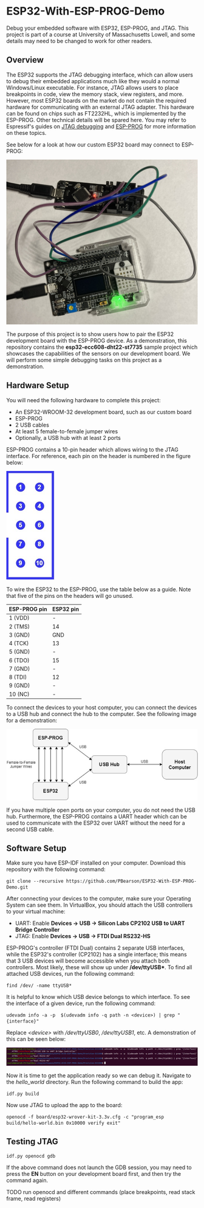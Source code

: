 # ESP32-With-ESP-PROG-Demo
Debug your embedded software with ESP32, ESP-PROG, and JTAG. This project is part of a course at University of Massachusetts Lowell, and some details may need to be changed to work for other readers.

## Overview

The ESP32 supports the JTAG debugging interface, which can allow users to debug their embedded applications much like they would a normal Windows/Linux executable. For instance, JTAG allows users to place breakpoints in code, view the memory stack, view registers, and more. However, most ESP32 boards on the market do not contain the required hardware for communicating with an external JTAG adapter. This hardware can be found on chips such as FT2232HL, which is implemented by the ESP-PROG. Other technical details will be spared here. You may refer to Espressif's guides on [JTAG debugging](https://docs.espressif.com/projects/esp-idf/en/latest/esp32/api-guides/jtag-debugging/index.html) and [ESP-PROG](https://docs.espressif.com/projects/espressif-esp-iot-solution/en/latest/hw-reference/ESP-Prog_guide.html) for more information on these topics.

See below for a look at how our custom ESP32 board may connect to ESP-PROG:

![Setup Demo](images/setup-demo.jpg)

The purpose of this project is to show users how to pair the ESP32 development board with the ESP-PROG device. As a demonstration, this repository contains the **esp32-ecc608-dht22-st7735** sample project which showcases the capabilities of the sensors on our development board. We will perform some simple debugging tasks on this project as a demonstration.

## Hardware Setup

You will need the following hardware to complete this project:

* An ESP32-WROOM-32 development board, such as our custom board
* ESP-PROG
* 2 USB cables
* At least 5 female-to-female jumper wires
* Optionally, a USB hub with at least 2 ports

ESP-PROG contains a 10-pin header which allows wiring to the JTAG interface. For reference, each pin on the header is numbered in the figure below: 

![Pinout](images/nsf_edu_diagram.jpg)

To wire the ESP32 to the ESP-PROG, use the table below as a guide. Note that five of the pins on the headers will go unused.

| **ESP-PROG pin** | **ESP32 pin** |
| - | - |
| 1 (VDD) | - |
| 2 (TMS) | 14 |
| 3 (GND) | GND |
| 4 (TCK) | 13 |
| 5 (GND) | - |
| 6 (TDO) | 15 |
| 7 (GND) | - |
| 8 (TDI) | 12 |
| 9 (GND) | - |
| 10 (NC) | - |

To connect the devices to your host computer, you can connect the devices to a USB hub and connect the hub to the computer. See the following image for a demonstration:

![Arch](images/nsf_edu.jpg) 

If you have multiple open ports on your computer, you do not need the USB hub. Furthermore, the ESP-PROG contains a UART header which can be used to communicate with the ESP32 over UART without the need for a second USB cable.

## Software Setup

Make sure you have ESP-IDF installed on your computer. Download this repository with the following command:

```
git clone --recursive https://github.com/PBearson/ESP32-With-ESP-PROG-Demo.git
```

After connecting your devices to the computer, make sure your Operating System can see them. In VirtualBox, you should attach the USB controllers to your virtual machine:

* UART: Enable **Devices -> USB -> Silicon Labs CP2102 USB to UART Bridge Controller**
* JTAG: Enable **Devices -> USB -> FTDI Dual RS232-HS**

ESP-PROG's controller (FTDI Dual) contains 2 separate USB interfaces, while the ESP32's controller (CP2102) has a single interface; this means that 3 USB devices will become accessible when you attach both controllers. Most likely, these will show up under **/dev/ttyUSB\***. To find all attached USB devices, run the following command:

```
find /dev/ -name ttyUSB*
```

It is helpful to know which USB device belongs to which interface. To see the interface of a given device, run the following command:

```
udevadm info -a -p  $(udevadm info -q path -n <device>) | grep "{interface}"
```

Replace _\<device\>_ with _/dev/ttyUSB0_, _/dev/ttyUSB1_, etc. A demonstration of this can be seen below:

![USB Information](images/usb_info.JPG)

Now it is time to get the application ready so we can debug it. Navigate to the _hello_world_ directory. Run the following command to build the app:

```
idf.py build
```

Now use JTAG to upload the app to the board:

```
openocd -f board/esp32-wrover-kit-3.3v.cfg -c "program_esp build/hello-world.bin 0x10000 verify exit"
```

## Testing JTAG


```
idf.py openocd gdb
```

If the above command does not launch the GDB session, you may need to press the **EN** button on your development board first, and then try the command again.

TODO run openocd and different commands (place breakpoints, read stack frame, read registers)
